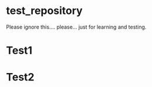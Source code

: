 # test_repository
Please ignore this.... please... just for learning and testing.

# Test1

# Test2

